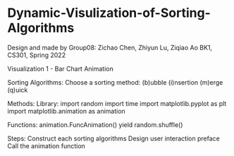 # Dynamic-Visulization-of-Sorting-Algorithms

Design and made by Group08: Zichao Chen, Zhiyun Lu, Ziqiao Ao
BK1, CS301, Spring 2022


Visualization 1 - Bar Chart Animation

Sorting Algorithms:
Choose a sorting method:
(b)ubble
(i)nsertion
(m)erge         
(q)uick

Methods:
Library:
import random
import time
import matplotlib.pyplot as plt
import matplotlib.animation as animation

Functions: 
animation.FuncAnimation()
yield
random.shuffle()

Steps:
Construct each sorting algorithms
Design user interaction preface
Call the animation function

